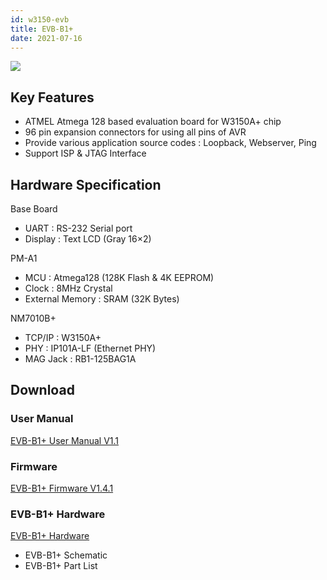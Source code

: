 ```yaml
---
id: w3150-evb
title: EVB-B1+
date: 2021-07-16
---
```


![](/img/products/w3150/evb-b1-f-2801.jpg)

## Key Features

- ATMEL Atmega 128 based evaluation board for W3150A+ chip
- 96 pin expansion connectors for using all pins of AVR
- Provide various application source codes : Loopback, Webserver, Ping
- Support ISP & JTAG Interface

## Hardware Specification

Base Board

- UART : RS-232 Serial port
- Display : Text LCD (Gray 16×2)

PM-A1

- MCU : Atmega128 (128K Flash & 4K EEPROM)
- Clock : 8MHz Crystal
- External Memory : SRAM (32K Bytes)

NM7010B+

- TCP/IP : W3150A+
- PHY : IP101A-LF (Ethernet PHY)
- MAG Jack : RB1-125BAG1A

## Download

### User Manual

<a href="/img/products/w3150/B1__Users_Manual_V1.1_(Eng).pdf" target="_blank">EVB-B1+ User Manual V1.1</a>

### Firmware

<a href="/img/products/w3150/EVBs_B1plusFW_v1.4.1.zip" target="_blank">EVB-B1+ Firmware V1.4.1</a>

### EVB-B1+ Hardware

<a href="/img/products/w3150/EVB_B1_plus_hw.zip" target="_blank">EVB-B1+ Hardware</a>

- EVB-B1+ Schematic
- EVB-B1+ Part List